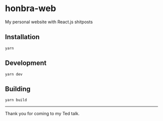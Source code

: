 # honbra-web

My personal website with React.js shitposts

## Installation

`yarn`

## Development

`yarn dev`

## Building

`yarn build`

---

Thank you for coming to my Ted talk.
